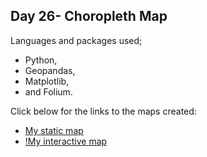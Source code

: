 ## Day 26- Choropleth Map

Languages and packages used;
- Python, 
- Geopandas, 
- Matplotlib, 
- and Folium.


Click below for the links to the maps created:

 - [My static map](https://tokoth.github.io/Day26-Choropleth/Covid_cases.png)
 - [!My interactive map](https://tokoth.github.io/Day26-Choropleth/Covid_cases.html)

